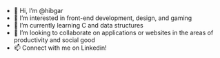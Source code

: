 - 👋 Hi, I’m @hibgar
- 👀 I’m interested in front-end development, design, and gaming
- 🌱 I’m currently learning C and data structures
- 💞️ I’m looking to collaborate on applications or websites in the areas of productivity and social good
- 📫 Connect with me on Linkedin! 

<!---
hibgar/hibgar is a ✨ special ✨ repository because its `README.md` (this file) appears on your GitHub profile.
You can click the Preview link to take a look at your changes.
--->
